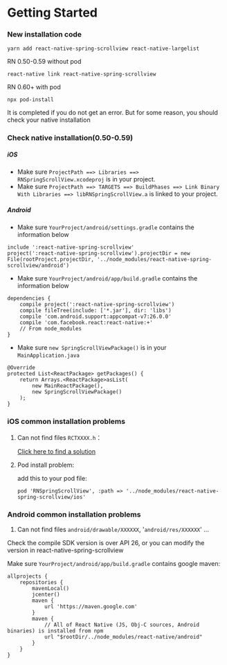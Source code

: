 <!--
 * @Author: 石破天惊
 * @email: shanshang130@gmail.com
 * @Date: 2021-07-29 18:09:43
 * @LastEditTime: 2021-07-29 18:24:06
 * @LastEditors: 石破天惊
 * @Description: 

-->
# Getting Started

### New installation code

```
yarn add react-native-spring-scrollview react-native-largelist
```
RN 0.50-0.59 without pod
```
react-native link react-native-spring-scrollview
```
RN 0.60+ with pod
```
npx pod-install
```
It is completed if you do not get an error. But for some reason, you should check your native installation

### Check native installation(0.50-0.59)

##### iOS
* Make sure `ProjectPath ==> Libraries ==> RNSpringScrollView.xcodeproj` is in your project.
* Make sure `ProjectPath ==> TARGETS ==> BuildPhases ==> Link Binary With Libraries ==> libRNSpringScrollView.a` is linked to your project.

##### Android
* Make sure `YourProject/android/settings.gradle` contains the information below
```
include ':react-native-spring-scrollview'
project(':react-native-spring-scrollview').projectDir = new File(rootProject.projectDir, '../node_modules/react-native-spring-scrollview/android')
```

* Make sure `YourProject/android/app/build.gradle` contains the information below
```
dependencies {
    compile project(':react-native-spring-scrollview')
    compile fileTree(include: ['*.jar'], dir: 'libs')
    compile 'com.android.support:appcompat-v7:26.0.0'
    compile 'com.facebook.react:react-native:+'
    // From node_modules
}
```

* Make sure `new SpringScrollViewPackage()` is in your `MainApplication.java`
```
@Override
protected List<ReactPackage> getPackages() {
    return Arrays.<ReactPackage>asList(
        new MainReactPackage(),
        new SpringScrollViewPackage()
    );
}
```

### iOS common installation problems
1. Can not find files `RCTXXXX.h`：

   [Click here to find a solution](https://github.com/facebook/react-native/issues/22000#issuecomment-438201084)
   
2. Pod install problem:

    add this to your pod file:
    ```
    pod 'RNSpringScrollView', :path => '../node_modules/react-native-spring-scrollview/ios'
    ```

### Android common installation problems

1. Can not find files `android/drawable/XXXXXX`, '`android/res/XXXXXX`' ...

Check the compile SDK version is over API 26, or you can modify the version in react-native-spring-scrollview

Make sure `YourProject/android/app/build.gradle` contains google maven:
```
allprojects {
    repositories {
        mavenLocal()
        jcenter()
        maven {
            url 'https://maven.google.com'
        }
        maven {
            // All of React Native (JS, Obj-C sources, Android binaries) is installed from npm
            url "$rootDir/../node_modules/react-native/android"
        }
    }
}
```
